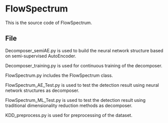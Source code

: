 # FlowSpectrum
This is the source code of FlowSpectrum.

## File

Decomposer_semiAE.py is used to build the neural network structure based on semi-supervised AutoEncoder.

Decomposer_training.py is used for continuous training of the decomposer.

FlowSpectrum.py includes the FlowSpectrum class.

FlowSpectrum_AE_Test.py is used to test the detection result using neural network structures as decomposer.

FlowSpectrum_ML_Test.py is used to test the detection result using traditional dimensionality reduction methods as decomposer.

KDD_preprocess.py is used for preprocessing of the dataset.
